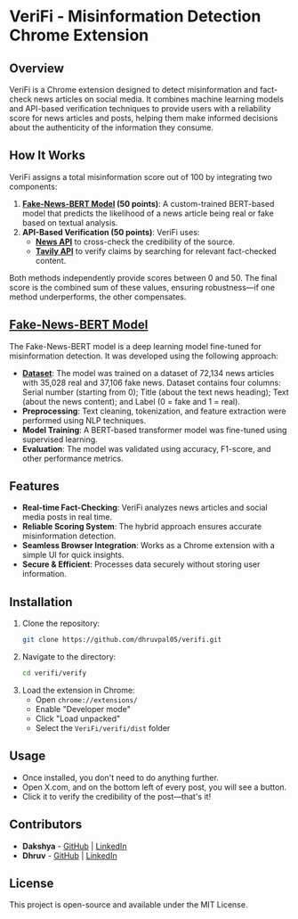 # VeriFi - Misinformation Detection Chrome Extension

## Overview
VeriFi is a Chrome extension designed to detect misinformation and fact-check news articles on social media. It combines machine learning models and API-based verification techniques to provide users with a reliability score for news articles and posts, helping them make informed decisions about the authenticity of the information they consume.

## How It Works
VeriFi assigns a total misinformation score out of 100 by integrating two components:

1. **[Fake-News-BERT Model](https://huggingface.co/dhruvpal/fake-news-bert) (50 points)**: A custom-trained BERT-based model that predicts the likelihood of a news article being real or fake based on textual analysis.
2. **API-Based Verification (50 points)**: VeriFi uses:
   - [**News API**]() to cross-check the credibility of the source.
   - [**Tavily API**]() to verify claims by searching for relevant fact-checked content.

Both methods independently provide scores between 0 and 50. The final score is the combined sum of these values, ensuring robustness—if one method underperforms, the other compensates.

## [Fake-News-BERT Model](https://huggingface.co/dhruvpal/fake-news-bert)
The Fake-News-BERT model is a deep learning model fine-tuned for misinformation detection. It was developed using the following approach:

- [**Dataset**](https://github.com/dhruvpal05): The model was trained on a dataset of 72,134 news articles with 35,028 real and 37,106 fake news. Dataset contains four columns: Serial number (starting from 0); Title (about the text news heading); Text (about the news content); and Label (0 = fake and 1 = real). 
- **Preprocessing**: Text cleaning, tokenization, and feature extraction were performed using NLP techniques.
- **Model Training**: A BERT-based transformer model was fine-tuned using supervised learning.
- **Evaluation**: The model was validated using accuracy, F1-score, and other performance metrics.

## Features
- **Real-time Fact-Checking**: VeriFi analyzes news articles and social media posts in real time.
- **Reliable Scoring System**: The hybrid approach ensures accurate misinformation detection.
- **Seamless Browser Integration**: Works as a Chrome extension with a simple UI for quick insights.
- **Secure & Efficient**: Processes data securely without storing user information.

## Installation
1. Clone the repository:
   ```bash
   git clone https://github.com/dhruvpal05/verifi.git
   ```
2. Navigate to the directory:
   ```bash
   cd verifi/verify
   ```
3. Load the extension in Chrome:
   - Open `chrome://extensions/`
   - Enable "Developer mode"
   - Click "Load unpacked"
   - Select the `VeriFi/verifi/dist` folder
   
## Usage
- Once installed, you don't need to do anything further.
- Open X.com, and on the bottom left of every post, you will see a button.
- Click it to verify the credibility of the post—that's it!

## Contributors
- **Dakshya** - [GitHub](https://github.com/Dakshya52) | [LinkedIn](https://www.linkedin.com/in/dakshya-chauhan-942920261/)
- **Dhruv** - [GitHub](https://github.com/dhruvpal05) | [LinkedIn](https://linkedin.com/in/idhruvpal)

## License
This project is open-source and available under the MIT License.

